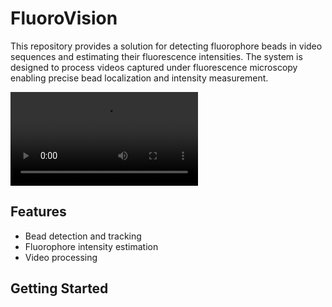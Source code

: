 # FluoroVision

This repository provides a solution for detecting fluorophore beads in video sequences and estimating their fluorescence intensities. The system is designed to process videos captured under fluorescence microscopy enabling precise bead localization and intensity measurement.

<video controls>
  <source src="media/val_video.mp4" type="video/mp4">
  Your browser does not support the video tag.
</video>



## Features
* Bead detection and tracking
* Fluorophore intensity estimation
* Video processing


## Getting Started
